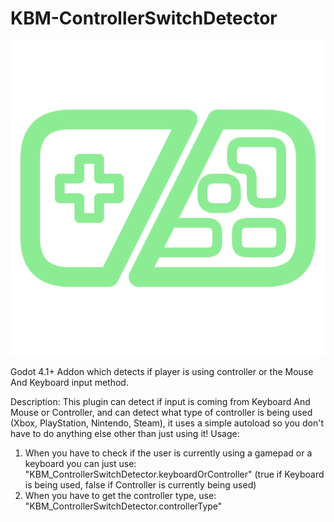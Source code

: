 # KBM-ControllerSwitchDetector

![KBM-ControllerSwitchDetector-Logo](https://github.com/xShader1374/KBM-ControllerSwitchDetector/blob/main/addons/kbm-controller_switch_detector/KBM-Controller_Switch_Detector%20(512x512).png?raw=true)

Godot 4.1+ Addon which detects if player is using controller or the Mouse And Keyboard input method. 

Description:
This plugin can detect if input is coming from Keyboard And Mouse or Controller, and can detect what type of controller is being used (Xbox, PlayStation, Nintendo, Steam), it uses a simple autoload so you don't have to do anything else other than just using it!
Usage:
1) When you have to check if the user is currently using a gamepad or a keyboard you can just use: "KBM_ControllerSwitchDetector.keyboardOrController" (true if Keyboard is being used, false if Controller is currently being used)
2) When you have to get the controller type, use: "KBM_ControllerSwitchDetector.controllerType"
